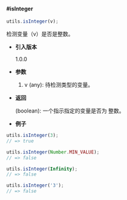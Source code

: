 #### #isInteger

```javascript
utils.isInteger(v);
```

检测变量（v）是否是整数。

- **引入版本**

    1.0.0

- **参数**

    1. v (any): 待检测类型的变量。

- **返回**

    (boolean): 一个指示指定的变量是否为 整数。

- **例子**

```javascript
utils.isInteger(3);
// => true

utils.isInteger(Number.MIN_VALUE);
// => false

utils.isInteger(Infinity);
// => false

utils.isInteger('3');
// => false
```
